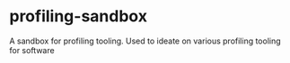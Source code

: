 # profiling-sandbox

A sandbox for profiling tooling. Used to ideate on various profiling tooling for software